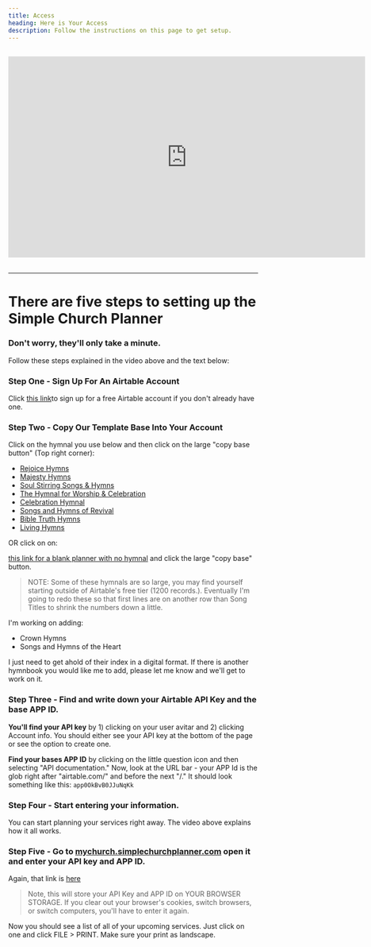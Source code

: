 ```yaml
---
title: Access
heading: Here is Your Access
description: Follow the instructions on this page to get setup.
---
```


<iframe width="720" height="405" src="https://www.youtube.com/embed/8gu8a05t5Ik" frameborder="0" allowfullscreen style="display: block; margin-left: auto; margin-right: auto; margin-top: 30px;"></iframe>
<br>
<hr>

# There are five steps to setting up the Simple Church Planner
### Don't worry, they'll only take a minute.

Follow these steps explained in the video above and the text below:

### Step One - Sign Up For An Airtable Account

Click <a href="https://airtable.com/invite/r/MW9nJ7HK" target="blank">this link</a>to sign up for a free Airtable account if you don't already have one. 

### Step Two - Copy Our Template Base Into Your Account


Click on the hymnal you use below and then click on the large "copy base button" (Top right corner):

<ul>
    <li><a href="https://airtable.com/shr5PG6yvjdA6Q3fc" target="blank">Rejoice Hymns </a></li>
    <li><a href="https://airtable.com/shrCsiJ39UqmCgglL" target="blank">Majesty Hymns</a></li>
    <li><a href="https://airtable.com/shrKaLCWYnOs5ts28" target="blank">Soul Stirring Songs &amp; Hymns </a></li>
    <li><a href="https://airtable.com/shrrWNpYJQE2DnX2e" target="blank">The Hymnal for Worship &amp; Celebration</a></li>
    <li><a href="https://airtable.com/shrDzO914TTkeiOeN" target="blank">Celebration Hymnal</a></li>
    <li><a href="https://airtable.com/shrdzRpmKCQQApywe" target="blank">Songs and Hymns of Revival</a></li>
    <li><a href="https://airtable.com/shrVQbcJ3yp2ce8Ql" target="blank">Bible Truth Hymns</a></li>
    <li><a href="https://airtable.com/shrJTut5t0nWhOKEs" target="blank">Living Hymns</a></li>
</ul>

OR click on on:

[this link for a blank planner with no hymnal](https://airtable.com/shrAutdW9J9ghVubw) and click the large "copy base" button.  

> NOTE: Some of these hymnals are so large, you may find yourself starting outside of Airtable's free tier (1200 records.). Eventually I'm going to redo these so that first lines are on another row than Song Titles to shrink the numbers down a little.

I'm working on adding:
* Crown Hymns
* Songs and Hymns of the Heart

I just need to get ahold of their index in a digital format.  If there is another hymnbook you would like me to add, please let me know and we'll get to work on it.

### Step Three - Find and write down your Airtable API Key and the base APP ID.


**You'll find your API key** by 1) clicking on your user avitar and  2) clicking Account info.  You should either see your API key at the bottom of the page or see the option to create one.


**Find your bases APP ID** by clicking on the little question icon and then selecting "API documentation."  Now, look at the URL bar - your APP Id is the glob right after "airtable.com/" and before the next "/."  It should look something like this: `app0OkBvB0JJuNqKk`


### Step Four - Start entering your information.

You can start planning your services right away.  The video above explains how it all works.


### Step Five - Go to [mychurch.simplechurchplanner.com](http://mychurch.simplechurchplanner.com) open it and enter your API key and APP ID.

Again, that link is <a href="http://mychurch.simplechurchplanner.com" target="blank">here</a>

> Note, this will store your API Key and APP ID on YOUR BROWSER STORAGE.  If you clear out your browser's cookies, switch browsers, or switch computers, you'll have to enter it again.

Now you should see a list of all of your upcoming services.  Just click on one and click FILE > PRINT.  Make sure your print as landscape.

